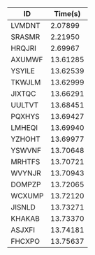 |ID|Time(s)|
|-|-|
|LVMDNT|2.07899|
|SRASMR|2.21950|
|HRQJRI|2.69967|
|AXUMWF|13.61285|
|YSYILE|13.62539|
|TKWJLM|13.62999|
|JIXTQC|13.66291|
|UULTVT|13.68451|
|PQXHYS|13.69427|
|LMHEQI|13.69940|
|YZHOHT|13.69977|
|YSWVNF|13.70648|
|MRHTFS|13.70721|
|WVYNJR|13.70943|
|DOMPZP|13.72065|
|WCXUMP|13.72120|
|JISNLD|13.73271|
|KHAKAB|13.73370|
|ASJXFI|13.74181|
|FHCXPO|13.75637|
